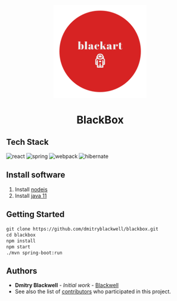 <p align="center">
  <img src="https://raw.githubusercontent.com/dmitryblackwell/blackbox/master/src/main/resources/static/logo.png" width="250px" alt="logo">
</p>
<h1 align="center">
	BlackBox
</h1>

## Tech Stack

<img alt="react" width="200px" src="https://cdn.worldvectorlogo.com/logos/react.svg" /> <img alt="spring" width="200px" src="https://spring-petclinic.github.io/images/logo-spring.png" /> <img alt="webpack" width="200px" src="https://cdn.freebiesupply.com/logos/large/2x/webpack-icon-logo-png-transparent.png" /> <img alt="hibernate" width="200px" src="https://cdn.worldvectorlogo.com/logos/hibernate.svg" /> 

## Install software

1. Install [nodejs](https://nodejs.org/en/)
1. Install [java 11](https://jdk.java.net/java-se-ri/11)

## Getting Started
```
git clone https://github.com/dmitryblackwell/blackbox.git
cd blackbox
npm install
npm start
./mvn spring-boot:run
```
## Authors
* **Dmitry Blackwell** - *Initial work* - [Blackwell](https://github.com/dmitryblackwell)
* See also the list of [contributors](https://github.com/your/project/contributors) who participated in this project.
